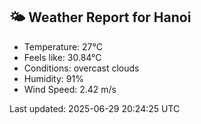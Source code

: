 <!-- WEATHER-START -->
## 🌤 Weather Report for Hanoi

- Temperature: 27°C
- Feels like: 30.84°C
- Conditions: overcast clouds
- Humidity: 91%
- Wind Speed: 2.42 m/s

Last updated: 2025-06-29 20:24:25 UTC
<!-- WEATHER-END -->
